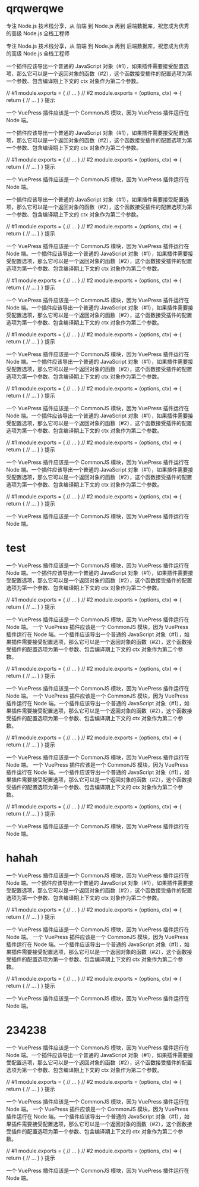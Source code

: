 # qrqwerqwe
专注 Node.js 技术栈分享，从 前端 到 Node.js 再到 后端数据库，祝您成为优秀的高级 Node.js 全栈工程师

专注 Node.js 技术栈分享，从 前端 到 Node.js 再到 后端数据库，祝您成为优秀的高级 Node.js 全栈工程师

一个插件应该导出一个普通的 JavaScript 对象（#1），如果插件需要接受配置选项，那么它可以是一个返回对象的函数（#2），这个函数接受插件的配置选项为第一个参数、包含编译期上下文的 ctx 对象作为第二个参数。

// #1
module.exports = {
   // ...
}
// #2
module.exports = (options, ctx) => {
   return {
      // ...
   }
}
提示

一个 VuePress 插件应该是一个 CommonJS 模块，因为 VuePress 插件运行在 Node 端。

一个插件应该导出一个普通的 JavaScript 对象（#1），如果插件需要接受配置选项，那么它可以是一个返回对象的函数（#2），这个函数接受插件的配置选项为第一个参数、包含编译期上下文的 ctx 对象作为第二个参数。

// #1
module.exports = {
   // ...
}
// #2
module.exports = (options, ctx) => {
   return {
      // ...
   }
}
提示

一个 VuePress 插件应该是一个 CommonJS 模块，因为 VuePress 插件运行在 Node 端。



一个插件应该导出一个普通的 JavaScript 对象（#1），如果插件需要接受配置选项，那么它可以是一个返回对象的函数（#2），这个函数接受插件的配置选项为第一个参数、包含编译期上下文的 ctx 对象作为第二个参数。

// #1
module.exports = {
   // ...
}
// #2
module.exports = (options, ctx) => {
   return {
      // ...
   }
}
提示

一个 VuePress 插件应该是一个 CommonJS 模块，因为 VuePress 插件运行在 Node 端。一个插件应该导出一个普通的 JavaScript 对象（#1），如果插件需要接受配置选项，那么它可以是一个返回对象的函数（#2），这个函数接受插件的配置选项为第一个参数、包含编译期上下文的 ctx 对象作为第二个参数。

// #1
module.exports = {
   // ...
}
// #2
module.exports = (options, ctx) => {
   return {
      // ...
   }
}
提示

一个 VuePress 插件应该是一个 CommonJS 模块，因为 VuePress 插件运行在 Node 端。一个插件应该导出一个普通的 JavaScript 对象（#1），如果插件需要接受配置选项，那么它可以是一个返回对象的函数（#2），这个函数接受插件的配置选项为第一个参数、包含编译期上下文的 ctx 对象作为第二个参数。

// #1
module.exports = {
   // ...
}
// #2
module.exports = (options, ctx) => {
   return {
      // ...
   }
}
提示

一个 VuePress 插件应该是一个 CommonJS 模块，因为 VuePress 插件运行在 Node 端。一个插件应该导出一个普通的 JavaScript 对象（#1），如果插件需要接受配置选项，那么它可以是一个返回对象的函数（#2），这个函数接受插件的配置选项为第一个参数、包含编译期上下文的 ctx 对象作为第二个参数。

// #1
module.exports = {
   // ...
}
// #2
module.exports = (options, ctx) => {
   return {
      // ...
   }
}
提示

一个 VuePress 插件应该是一个 CommonJS 模块，因为 VuePress 插件运行在 Node 端。一个插件应该导出一个普通的 JavaScript 对象（#1），如果插件需要接受配置选项，那么它可以是一个返回对象的函数（#2），这个函数接受插件的配置选项为第一个参数、包含编译期上下文的 ctx 对象作为第二个参数。

// #1
module.exports = {
   // ...
}
// #2
module.exports = (options, ctx) => {
   return {
      // ...
   }
}
提示

一个 VuePress 插件应该是一个 CommonJS 模块，因为 VuePress 插件运行在 Node 端。一个插件应该导出一个普通的 JavaScript 对象（#1），如果插件需要接受配置选项，那么它可以是一个返回对象的函数（#2），这个函数接受插件的配置选项为第一个参数、包含编译期上下文的 ctx 对象作为第二个参数。

// #1
module.exports = {
   // ...
}
// #2
module.exports = (options, ctx) => {
   return {
      // ...
   }
}
提示

一个 VuePress 插件应该是一个 CommonJS 模块，因为 VuePress 插件运行在 Node 端。

# test 



一个 VuePress 插件应该是一个 CommonJS 模块，因为 VuePress 插件运行在 Node 端。一个插件应该导出一个普通的 JavaScript 对象（#1），如果插件需要接受配置选项，那么它可以是一个返回对象的函数（#2），这个函数接受插件的配置选项为第一个参数、包含编译期上下文的 ctx 对象作为第二个参数。

// #1
module.exports = {
   // ...
}
// #2
module.exports = (options, ctx) => {
   return {
      // ...
   }
}
提示

一个 VuePress 插件应该是一个 CommonJS 模块，因为 VuePress 插件运行在 Node 端。
一个 VuePress 插件应该是一个 CommonJS 模块，因为 VuePress 插件运行在 Node 端。一个插件应该导出一个普通的 JavaScript 对象（#1），如果插件需要接受配置选项，那么它可以是一个返回对象的函数（#2），这个函数接受插件的配置选项为第一个参数、包含编译期上下文的 ctx 对象作为第二个参数。

// #1
module.exports = {
   // ...
}
// #2
module.exports = (options, ctx) => {
   return {
      // ...
   }
}
提示

一个 VuePress 插件应该是一个 CommonJS 模块，因为 VuePress 插件运行在 Node 端。
一个 VuePress 插件应该是一个 CommonJS 模块，因为 VuePress 插件运行在 Node 端。一个插件应该导出一个普通的 JavaScript 对象（#1），如果插件需要接受配置选项，那么它可以是一个返回对象的函数（#2），这个函数接受插件的配置选项为第一个参数、包含编译期上下文的 ctx 对象作为第二个参数。

// #1
module.exports = {
   // ...
}
// #2
module.exports = (options, ctx) => {
   return {
      // ...
   }
}
提示

一个 VuePress 插件应该是一个 CommonJS 模块，因为 VuePress 插件运行在 Node 端。
一个 VuePress 插件应该是一个 CommonJS 模块，因为 VuePress 插件运行在 Node 端。一个插件应该导出一个普通的 JavaScript 对象（#1），如果插件需要接受配置选项，那么它可以是一个返回对象的函数（#2），这个函数接受插件的配置选项为第一个参数、包含编译期上下文的 ctx 对象作为第二个参数。

// #1
module.exports = {
   // ...
}
// #2
module.exports = (options, ctx) => {
   return {
      // ...
   }
}
提示

一个 VuePress 插件应该是一个 CommonJS 模块，因为 VuePress 插件运行在 Node 端。
# hahah 


一个 VuePress 插件应该是一个 CommonJS 模块，因为 VuePress 插件运行在 Node 端。一个插件应该导出一个普通的 JavaScript 对象（#1），如果插件需要接受配置选项，那么它可以是一个返回对象的函数（#2），这个函数接受插件的配置选项为第一个参数、包含编译期上下文的 ctx 对象作为第二个参数。

// #1
module.exports = {
   // ...
}
// #2
module.exports = (options, ctx) => {
   return {
      // ...
   }
}
提示

一个 VuePress 插件应该是一个 CommonJS 模块，因为 VuePress 插件运行在 Node 端。
一个 VuePress 插件应该是一个 CommonJS 模块，因为 VuePress 插件运行在 Node 端。一个插件应该导出一个普通的 JavaScript 对象（#1），如果插件需要接受配置选项，那么它可以是一个返回对象的函数（#2），这个函数接受插件的配置选项为第一个参数、包含编译期上下文的 ctx 对象作为第二个参数。

// #1
module.exports = {
   // ...
}
// #2
module.exports = (options, ctx) => {
   return {
      // ...
   }
}
提示

一个 VuePress 插件应该是一个 CommonJS 模块，因为 VuePress 插件运行在 Node 端。

# 234238


一个 VuePress 插件应该是一个 CommonJS 模块，因为 VuePress 插件运行在 Node 端。一个插件应该导出一个普通的 JavaScript 对象（#1），如果插件需要接受配置选项，那么它可以是一个返回对象的函数（#2），这个函数接受插件的配置选项为第一个参数、包含编译期上下文的 ctx 对象作为第二个参数。

// #1
module.exports = {
   // ...
}
// #2
module.exports = (options, ctx) => {
   return {
      // ...
   }
}
提示

一个 VuePress 插件应该是一个 CommonJS 模块，因为 VuePress 插件运行在 Node 端。
一个 VuePress 插件应该是一个 CommonJS 模块，因为 VuePress 插件运行在 Node 端。一个插件应该导出一个普通的 JavaScript 对象（#1），如果插件需要接受配置选项，那么它可以是一个返回对象的函数（#2），这个函数接受插件的配置选项为第一个参数、包含编译期上下文的 ctx 对象作为第二个参数。

// #1
module.exports = {
   // ...
}
// #2
module.exports = (options, ctx) => {
   return {
      // ...
   }
}
提示

一个 VuePress 插件应该是一个 CommonJS 模块，因为 VuePress 插件运行在 Node 端。